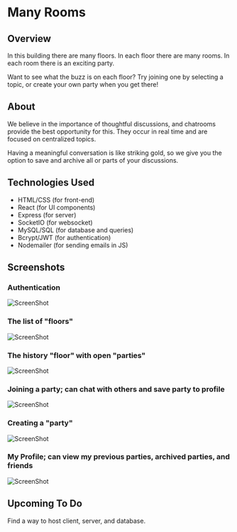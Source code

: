 # Many Rooms

## Overview
In this building there are many floors. In each floor there are many rooms. 
In each room there is an exciting party. 

Want to see what the buzz is on each floor? Try joining one by selecting 
a topic, or create your own party when you get there! 

## About
We believe in the importance of thoughtful discussions, and chatrooms
provide the best opportunity for this. They occur in real time and are
focused on centralized topics.

Having a meaningful conversation is like striking gold, so we give you
the option to save and archive all or parts of your discussions. 

## Technologies Used
* HTML/CSS (for front-end)
* React (for UI components)
* Express (for server)
* SocketIO (for websocket)
* MySQL/SQL (for database and queries)
* Bcrypt/JWT (for authentication)
* Nodemailer (for sending emails in JS)

## Screenshots

### Authentication
![ScreenShot](https://raw.github.com/AbhinavDusi/many-rooms/master/Screenshots/Authentication.png)
### The list of "floors"
![ScreenShot](https://raw.github.com/AbhinavDusi/many-rooms/master/Screenshots/Floor%20List.png)
### The history "floor" with open "parties"
![ScreenShot](https://raw.github.com/AbhinavDusi/many-rooms/master/Screenshots/Floor%20Screen.png)
### Joining a party; can chat with others and save party to profile
![ScreenShot](https://raw.github.com/AbhinavDusi/many-rooms/master/Screenshots/Chat%20Screen.png)
### Creating a "party"
![ScreenShot](https://raw.github.com/AbhinavDusi/many-rooms/master/Screenshots/Create%20Room.png)
### My Profile; can view my previous parties, archived parties, and friends
![ScreenShot](https://raw.github.com/AbhinavDusi/many-rooms/master/Screenshots/Profile.png)

## Upcoming To Do
Find a way to host client, server, and database. 
